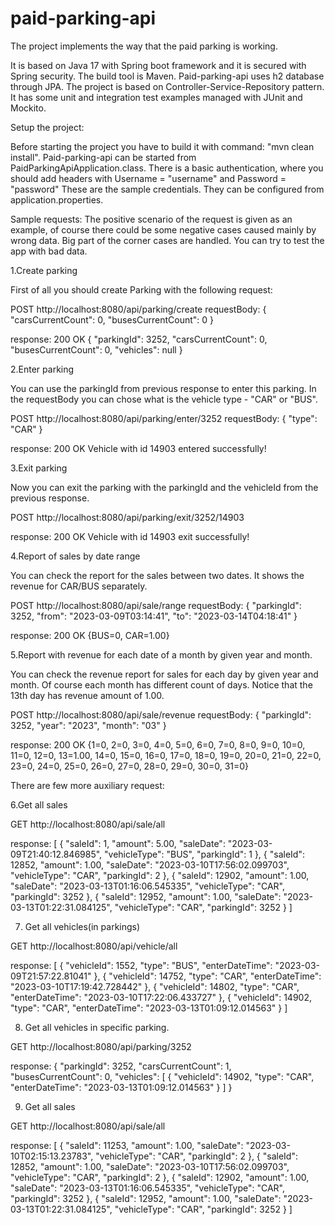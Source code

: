 # paid-parking-api

The project implements the way that the paid parking is working.

It is based on Java 17 with Spring boot framework and it is secured with Spring security. The build tool is Maven. Paid-parking-api uses h2 database through JPA.
The project is based on Controller-Service-Repository pattern.
It has some unit and integration test examples managed with JUnit and Mockito.


Setup the project:

Before starting the project you have to build it with command: "mvn clean install".
Paid-parking-api can be started from PaidParkingApiApplication.class.
There is a basic authentication, where you should add headers with Username = "username" and Password = "password"
These are the sample credentials. They can be configured from application.properties.

Sample requests:
The positive scenario of the request is given as an example, of course there could be some negative cases caused mainly by wrong data.
Big part of the corner cases are handled. You can try to test the app with bad data. 

1.Create parking

First of all you should create Parking with the following request:

POST http://localhost:8080/api/parking/create
requestBody:
{
    "carsCurrentCount": 0,
    "busesCurrentCount": 0
}

response:
200 OK
{
    "parkingId": 3252,
    "carsCurrentCount": 0,
    "busesCurrentCount": 0,
    "vehicles": null
}



2.Enter parking

You can use the parkingId from previous response to enter this parking. In the requestBody you can chose what is the vehicle type - "CAR" or "BUS".

POST http://localhost:8080/api/parking/enter/3252
requestBody: 
{
    "type": "CAR"
}

response:
200 OK
Vehicle with id 14903 entered successfully!



3.Exit parking

Now you can exit the parking with the parkingId and the vehicleId from the previous response.

POST http://localhost:8080/api/parking/exit/3252/14903

response:
200 OK
Vehicle with id 14903 exit successfully!



4.Report of sales by date range 

You can check the report for the sales between two dates. It shows the revenue for CAR/BUS separately.

POST http://localhost:8080/api/sale/range
requestBody:
{
    "parkingId": 3252,
    "from": "2023-03-09T03:14:41",
    "to": "2023-03-14T04:18:41"
}

response:
200 OK
{BUS=0, CAR=1.00}



5.Report with revenue for each date of a month by given year and month.

You can check the revenue report for sales for each day by given year and month.
Of course each month has different count of days. Notice that the 13th day has revenue amount of 1.00.

POST http://localhost:8080/api/sale/revenue
requestBody:
{
    "parkingId": 3252,
    "year": "2023",
    "month": "03"
}

response:
200 OK
{1=0, 2=0, 3=0, 4=0, 5=0, 6=0, 7=0, 8=0, 9=0, 10=0, 11=0, 12=0, 13=1.00, 14=0, 15=0, 16=0, 17=0, 18=0, 19=0, 20=0, 21=0, 22=0, 23=0, 24=0, 25=0, 26=0, 27=0, 28=0, 29=0, 30=0, 31=0}



There are few more auxiliary request:


6.Get all sales

GET http://localhost:8080/api/sale/all

response: 
[
    {
        "saleId": 1,
        "amount": 5.00,
        "saleDate": "2023-03-09T21:40:12.846985",
        "vehicleType": "BUS",
        "parkingId": 1
    },
    {
        "saleId": 12852,
        "amount": 1.00,
        "saleDate": "2023-03-10T17:56:02.099703",
        "vehicleType": "CAR",
        "parkingId": 2
    },
    {
        "saleId": 12902,
        "amount": 1.00,
        "saleDate": "2023-03-13T01:16:06.545335",
        "vehicleType": "CAR",
        "parkingId": 3252
    },
    {
        "saleId": 12952,
        "amount": 1.00,
        "saleDate": "2023-03-13T01:22:31.084125",
        "vehicleType": "CAR",
        "parkingId": 3252
    }
]




7. Get all vehicles(in parkings)

GET http://localhost:8080/api/vehicle/all

response:
[
    {
        "vehicleId": 1552,
        "type": "BUS",
        "enterDateTime": "2023-03-09T21:57:22.81041"
    },
    {
        "vehicleId": 14752,
        "type": "CAR",
        "enterDateTime": "2023-03-10T17:19:42.728442"
    },
    {
        "vehicleId": 14802,
        "type": "CAR",
        "enterDateTime": "2023-03-10T17:22:06.433727"
    },
    {
        "vehicleId": 14902,
        "type": "CAR",
        "enterDateTime": "2023-03-13T01:09:12.014563"
    }
]




8. Get all vehicles in specific parking.

GET http://localhost:8080/api/parking/3252

response:
{
    "parkingId": 3252,
    "carsCurrentCount": 1,
    "busesCurrentCount": 0,
    "vehicles": [
        {
            "vehicleId": 14902,
            "type": "CAR",
            "enterDateTime": "2023-03-13T01:09:12.014563"
        }
    ]
}



9. Get all sales

GET http://localhost:8080/api/sale/all

response:
[
    {
        "saleId": 11253,
        "amount": 1.00,
        "saleDate": "2023-03-10T02:15:13.23783",
        "vehicleType": "CAR",
        "parkingId": 2
    },
    {
        "saleId": 12852,
        "amount": 1.00,
        "saleDate": "2023-03-10T17:56:02.099703",
        "vehicleType": "CAR",
        "parkingId": 2
    },
    {
        "saleId": 12902,
        "amount": 1.00,
        "saleDate": "2023-03-13T01:16:06.545335",
        "vehicleType": "CAR",
        "parkingId": 3252
    },
    {
        "saleId": 12952,
        "amount": 1.00,
        "saleDate": "2023-03-13T01:22:31.084125",
        "vehicleType": "CAR",
        "parkingId": 3252
    }
]
